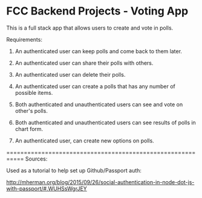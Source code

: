 # FCC Backend Projects - Voting App

This is a full stack app that allows users to create
and vote in polls.

Requirements:

1. An authenticated user can keep polls and come back
to them later.

2. An authenticated user can share their polls with
others.

3. An authenticated user can delete their polls.

4. An authenticated user can create a polls that has
any number of possible items.

5. Both authenticated and unauthenticated users can
see and vote on other's polls.

6. Both authenticated and unauthenticated users can
see results of polls in chart form.

7. An authenticated user, can create new options on polls.


===========================================================
Sources:

Used as a tutorial to help set up Github/Passport auth:

http://mherman.org/blog/2015/09/26/social-authentication-in-node-dot-js-with-passport/#.WUHSsWgrJEY